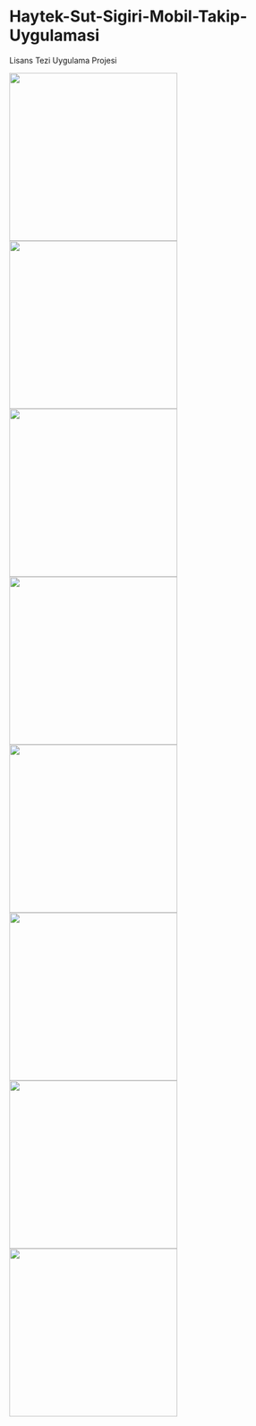 # Haytek-Sut-Sigiri-Mobil-Takip-Uygulamasi
Lisans Tezi Uygulama Projesi
<p float="left">
  <img src="https://user-images.githubusercontent.com/74832430/170535516-f0b14a8a-3663-4ea0-808c-de4df0166911.png" width="300"/> 
  <img src="https://user-images.githubusercontent.com/74832430/170535511-be876067-2c02-4d88-aa27-12507e2601e6.png" width="300" />
  <img src="https://user-images.githubusercontent.com/74832430/170535537-c3e94a2d-c2f9-4938-94cf-50263c98f316.png" width="300" />
  <img src="https://user-images.githubusercontent.com/74832430/170535544-8c080cb4-afc3-4efe-93d3-ff2acf0764b5.png" width="300" />
  <br>
    <img src="https://user-images.githubusercontent.com/74832430/170535560-7e6e7398-5f7e-4f8e-8836-dfb082770433.png" width="300"/> 
  <img src="https://user-images.githubusercontent.com/74832430/170535572-311ce27d-9d8a-441e-97de-50a9d3ebdc54.png" width="300" />
  <img src="https://user-images.githubusercontent.com/74832430/170535644-e2814bab-ff1c-43e1-860e-686b73670170" width="300" />
  <img src="https://user-images.githubusercontent.com/74832430/170535663-c8e5d36e-3fd3-4ce8-b397-bb182a4ab5d0.png" width="300" />
</p>
